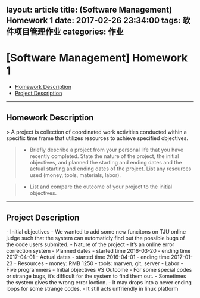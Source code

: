 layout: article
title: (Software Management) Homework 1
date: 2017-02-26 23:34:00
tags: 软件项目管理作业
categories: 作业
---
# [Software Management] Homework 1
- [Homework Description](#description)
- [Project Description](#project)
---
<h2 id='description'>Homework Description</h2>
> A project is collection of coordinated work activities conducted within a specific time frame that utilizes resources to achieve specified objectives.

> - Briefly describe a project from your personal life that you have recently completed. State the nature of the project, the initial objectives, and planned the starting and ending dates and the actual starting and ending dates of the project. List any resources used (money, tools, materials, labor).

> - List and compare the outcome of your project to the initial objectives.

---

<h2 id='project'>Project Description</h2>
- Initial objectives
  - We wanted to add some new funcitons on TJU online judge such that the system can automaticly find out the possible bugs of the code users submited.
- Nature of the project
  - It’s an online error correction system
- Planned dates
  - started time 2016-03-20
  - ending time 2017-04-01
- Actual dates
  - started time 2016-04-01
  - ending time 2017-01-23
- Resources
  - money: RMB 1250
  - tools: marven, git, server
- Labor
 - Five programmers
- Initial objectives VS Outcome
  - For some special codes or strange bugs, it’s difficult for the system to find them out.
  - Sometimes the system gives the wrong error loction.
  - It may drops into a never ending loops for some strange codes.
  - It still acts unfriendly in linux platform
